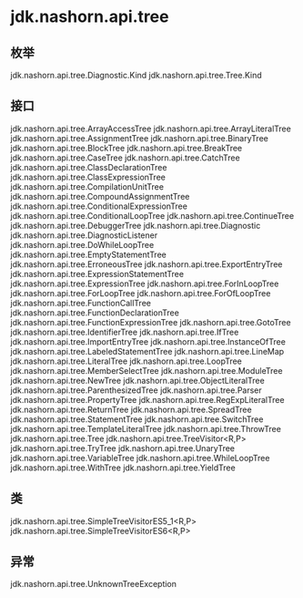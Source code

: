 # jdk.nashorn.api.tree

## 枚举

jdk.nashorn.api.tree.Diagnostic.Kind
jdk.nashorn.api.tree.Tree.Kind

## 接口

jdk.nashorn.api.tree.ArrayAccessTree
jdk.nashorn.api.tree.ArrayLiteralTree
jdk.nashorn.api.tree.AssignmentTree
jdk.nashorn.api.tree.BinaryTree
jdk.nashorn.api.tree.BlockTree
jdk.nashorn.api.tree.BreakTree
jdk.nashorn.api.tree.CaseTree
jdk.nashorn.api.tree.CatchTree
jdk.nashorn.api.tree.ClassDeclarationTree
jdk.nashorn.api.tree.ClassExpressionTree
jdk.nashorn.api.tree.CompilationUnitTree
jdk.nashorn.api.tree.CompoundAssignmentTree
jdk.nashorn.api.tree.ConditionalExpressionTree
jdk.nashorn.api.tree.ConditionalLoopTree
jdk.nashorn.api.tree.ContinueTree
jdk.nashorn.api.tree.DebuggerTree
jdk.nashorn.api.tree.Diagnostic
jdk.nashorn.api.tree.DiagnosticListener
jdk.nashorn.api.tree.DoWhileLoopTree
jdk.nashorn.api.tree.EmptyStatementTree
jdk.nashorn.api.tree.ErroneousTree
jdk.nashorn.api.tree.ExportEntryTree
jdk.nashorn.api.tree.ExpressionStatementTree
jdk.nashorn.api.tree.ExpressionTree
jdk.nashorn.api.tree.ForInLoopTree
jdk.nashorn.api.tree.ForLoopTree
jdk.nashorn.api.tree.ForOfLoopTree
jdk.nashorn.api.tree.FunctionCallTree
jdk.nashorn.api.tree.FunctionDeclarationTree
jdk.nashorn.api.tree.FunctionExpressionTree
jdk.nashorn.api.tree.GotoTree
jdk.nashorn.api.tree.IdentifierTree
jdk.nashorn.api.tree.IfTree
jdk.nashorn.api.tree.ImportEntryTree
jdk.nashorn.api.tree.InstanceOfTree
jdk.nashorn.api.tree.LabeledStatementTree
jdk.nashorn.api.tree.LineMap
jdk.nashorn.api.tree.LiteralTree
jdk.nashorn.api.tree.LoopTree
jdk.nashorn.api.tree.MemberSelectTree
jdk.nashorn.api.tree.ModuleTree
jdk.nashorn.api.tree.NewTree
jdk.nashorn.api.tree.ObjectLiteralTree
jdk.nashorn.api.tree.ParenthesizedTree
jdk.nashorn.api.tree.Parser
jdk.nashorn.api.tree.PropertyTree
jdk.nashorn.api.tree.RegExpLiteralTree
jdk.nashorn.api.tree.ReturnTree
jdk.nashorn.api.tree.SpreadTree
jdk.nashorn.api.tree.StatementTree
jdk.nashorn.api.tree.SwitchTree
jdk.nashorn.api.tree.TemplateLiteralTree
jdk.nashorn.api.tree.ThrowTree
jdk.nashorn.api.tree.Tree
jdk.nashorn.api.tree.TreeVisitor<R,P>
jdk.nashorn.api.tree.TryTree
jdk.nashorn.api.tree.UnaryTree
jdk.nashorn.api.tree.VariableTree
jdk.nashorn.api.tree.WhileLoopTree
jdk.nashorn.api.tree.WithTree
jdk.nashorn.api.tree.YieldTree

## 类

jdk.nashorn.api.tree.SimpleTreeVisitorES5_1<R,P>
jdk.nashorn.api.tree.SimpleTreeVisitorES6<R,P>

## 异常

jdk.nashorn.api.tree.UnknownTreeException




